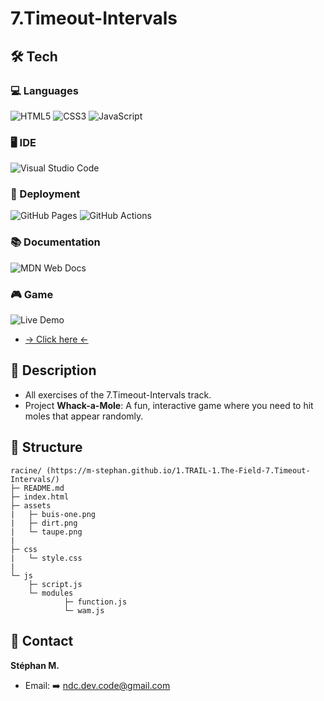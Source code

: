 # 7.Timeout-Intervals
## 🛠️ Tech
### 💻 Languages
![HTML5](https://img.shields.io/badge/html5-%23E34F26.svg?style=for-the-badge&logo=html5&logoColor=white)
![CSS3](https://img.shields.io/badge/css3-%231572B6.svg?style=for-the-badge&logo=css3&logoColor=white)
![JavaScript](https://img.shields.io/badge/javascript-%23323330.svg?style=for-the-badge&logo=javascript&logoColor=%23F7DF1E)
### 🖥️ IDE
![Visual Studio Code](https://img.shields.io/badge/Visual%20Studio%20Code-0078d7.svg?style=for-the-badge&logo=visual-studio-code&logoColor=white)
### 🚀 Deployment
![GitHub Pages](https://img.shields.io/badge/GitHub%20Pages-181717.svg?style=for-the-badge&logo=github&logoColor=white)
![GitHub Actions](https://img.shields.io/badge/github%20actions-%232671E5.svg?style=for-the-badge&logo=githubactions&logoColor=white)
### 📚 Documentation
![MDN Web Docs](https://img.shields.io/badge/MDN_Web_Docs-black?style=for-the-badge&logo=mdnwebdocs&logoColor=white)

### 🎮 Game
![Live Demo](https://img.shields.io/badge/Live-Demo-green?style=for-the-badge)
- [→ Click here ←](https://m-stephan.github.io/1.TRAIL-1.The-Field-7.Timeout-Intervals/)

## 🎯 Description
- All exercises of the 7.Timeout-Intervals track.
- Project **Whack-a-Mole**: A fun, interactive game where you need to hit moles that appear randomly.

## 📂 Structure
```
racine/ (https://m-stephan.github.io/1.TRAIL-1.The-Field-7.Timeout-Intervals/)
├─ README.md
├─ index.html
├─ assets
|   ├─ buis-one.png
|   ├─ dirt.png
|   └─ taupe.png
|
├─ css
|   └─ style.css
|
└─ js
    ├─ script.js
    └─ modules
            ├─ function.js
            └─ wam.js
```

## 👤 Contact
**Stéphan M.**  
- Email: ➡️ ndc.dev.code@gmail.com
